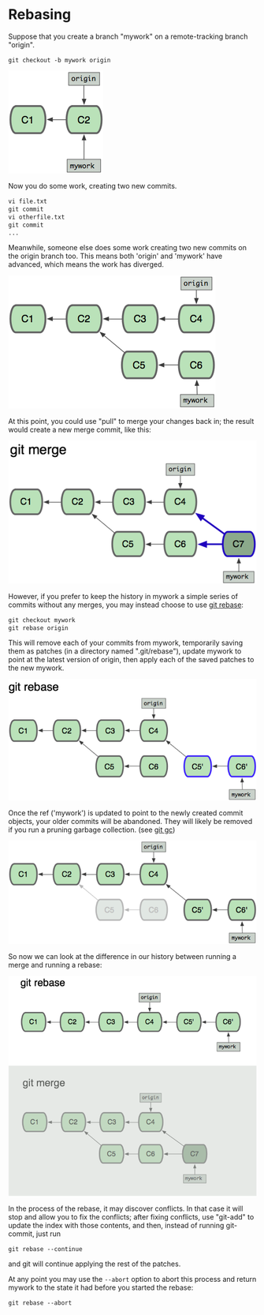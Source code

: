 # Rebasing

Suppose that you create a branch "mywork" on a remote-tracking branch
"origin".

    git checkout -b mywork origin

![origin and mywork point to commit C2](../figure/rebase0.png)

Now you do some work, creating two new commits.

    vi file.txt
    git commit
    vi otherfile.txt
    git commit
    ...

Meanwhile, someone else does some work creating two new commits on the origin
branch too. This means both 'origin' and 'mywork' have advanced, which means
the work has diverged.

![origin (C4) and mywork (C6) diverge at C2](../figure/rebase1.png)

At this point, you could use "pull" to merge your changes back in;
the result would create a new merge commit, like this:

![git merge creates C7 by combining C4 and C6](../figure/rebase2.png)

However, if you prefer to keep the history in mywork a simple series of
commits without any merges, you may instead choose to use
[git rebase](https://git-scm.com/docs/git-rebase):

    git checkout mywork
    git rebase origin

This will remove each of your commits from mywork, temporarily saving
them as patches (in a directory named ".git/rebase"), update mywork to
point at the latest version of origin, then apply each of the saved
patches to the new mywork.

![git rebase applies C5' and C6' to origin (C4)](../figure/rebase3.png)

Once the ref ('mywork') is updated to point to the newly created commit
objects, your older commits will be abandoned.  They will likely be
removed if you run a pruning garbage collection. (see [git gc](https://git-scm.com/docs/git-gc))

![mywork moves to C6' then C5 and C6 are removed](../figure/rebase4.png)

So now we can look at the difference in our history between running a merge
and running a rebase:

![git rebase results in linear history while git merge diverge and converge](../figure/rebase5.png)

In the process of the rebase, it may discover conflicts.  In that case it will stop
and allow you to fix the conflicts; after fixing conflicts, use "git-add"
to update the index with those contents, and then, instead of
running git-commit, just run

    git rebase --continue

and git will continue applying the rest of the patches.

At any point you may use the `--abort` option to abort this process and
return mywork to the state it had before you started the rebase:

    git rebase --abort
